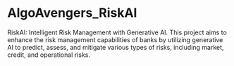 # AlgoAvengers_RiskAI
RiskAI: Intelligent Risk Management with Generative AI. This project aims to enhance the risk management capabilities of banks by utilizing generative AI to predict, assess, and mitigate various types of risks, including market, credit, and operational risks.
